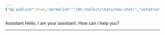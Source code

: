 ```yaml
---
{"dg-publish":true,"permalink":"/05-toolkit/chats/new-chat/","noteIcon":"","created":"2024-12-02T23:31:34.104+01:00","updated":"2025-01-01T06:06:34.266+01:00"}
---
```


Assistant
Hello, I am your assistant. How can I help you?
- - - - -